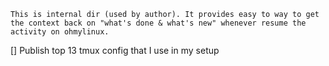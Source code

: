 ```
This is internal dir (used by author). It provides easy to way to get the context back on "what's done & what's new" whenever resume the activity on ohmylinux. 
```
[] Publish top 13 tmux config that I use in my setup 
